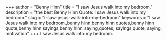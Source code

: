 +++
author = "Benny Hinn"
title = "I saw Jesus walk into my bedroom."
description = "the best Benny Hinn Quote: I saw Jesus walk into my bedroom."
slug = "i-saw-jesus-walk-into-my-bedroom"
keywords = "I saw Jesus walk into my bedroom.,benny hinn,benny hinn quotes,benny hinn quote,benny hinn sayings,benny hinn saying,quotes, sayings,quote, saying, motivation"
+++
I saw Jesus walk into my bedroom.
